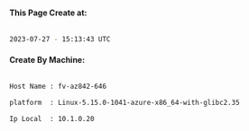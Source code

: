
   
#### This Page Create at:

```bash

2023-07-27 - 15:13:43 UTC

```

#### Create By Machine:

```bash

Host Name : fv-az842-646

platform  : Linux-5.15.0-1041-azure-x86_64-with-glibc2.35

Ip Local  : 10.1.0.20

```

